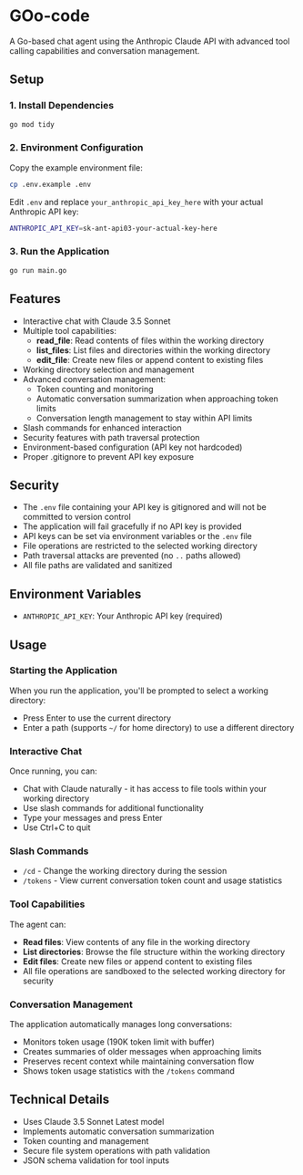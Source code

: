 # GOo-code

A Go-based chat agent using the Anthropic Claude API with advanced tool calling capabilities and conversation management.

## Setup

### 1. Install Dependencies

```bash
go mod tidy
```

### 2. Environment Configuration

Copy the example environment file:

```bash
cp .env.example .env
```

Edit `.env` and replace `your_anthropic_api_key_here` with your actual Anthropic API key:

```bash
ANTHROPIC_API_KEY=sk-ant-api03-your-actual-key-here
```

### 3. Run the Application

```bash
go run main.go
```

## Features

- Interactive chat with Claude 3.5 Sonnet
- Multiple tool capabilities:
  - **read_file**: Read contents of files within the working directory
  - **list_files**: List files and directories within the working directory
  - **edit_file**: Create new files or append content to existing files
- Working directory selection and management
- Advanced conversation management:
  - Token counting and monitoring
  - Automatic conversation summarization when approaching token limits
  - Conversation length management to stay within API limits
- Slash commands for enhanced interaction
- Security features with path traversal protection
- Environment-based configuration (API key not hardcoded)
- Proper .gitignore to prevent API key exposure

## Security

- The `.env` file containing your API key is gitignored and will not be committed to version control
- The application will fail gracefully if no API key is provided
- API keys can be set via environment variables or the `.env` file
- File operations are restricted to the selected working directory
- Path traversal attacks are prevented (no `..` paths allowed)
- All file paths are validated and sanitized

## Environment Variables

- `ANTHROPIC_API_KEY`: Your Anthropic API key (required)

## Usage

### Starting the Application

When you run the application, you'll be prompted to select a working directory:
- Press Enter to use the current directory
- Enter a path (supports `~/` for home directory) to use a different directory

### Interactive Chat

Once running, you can:
- Chat with Claude naturally - it has access to file tools within your working directory
- Use slash commands for additional functionality
- Type your messages and press Enter
- Use Ctrl+C to quit

### Slash Commands

- `/cd` - Change the working directory during the session
- `/tokens` - View current conversation token count and usage statistics

### Tool Capabilities

The agent can:
- **Read files**: View contents of any file in the working directory
- **List directories**: Browse the file structure within the working directory  
- **Edit files**: Create new files or append content to existing files
- All file operations are sandboxed to the selected working directory for security

### Conversation Management

The application automatically manages long conversations:
- Monitors token usage (190K token limit with buffer)
- Creates summaries of older messages when approaching limits
- Preserves recent context while maintaining conversation flow
- Shows token usage statistics with the `/tokens` command

## Technical Details

- Uses Claude 3.5 Sonnet Latest model
- Implements automatic conversation summarization
- Token counting and management
- Secure file system operations with path validation
- JSON schema validation for tool inputs
